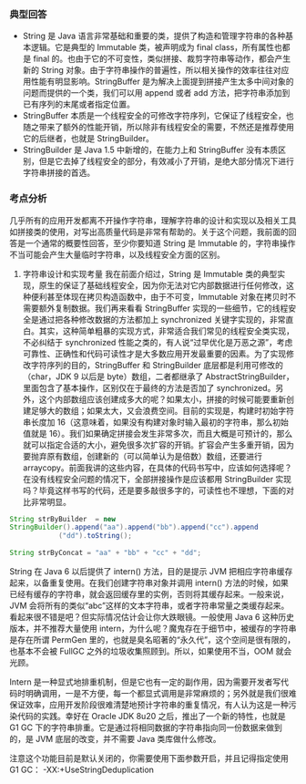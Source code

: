 ### 典型回答
- String 是 Java 语言非常基础和重要的类，提供了构造和管理字符串的各种基本逻辑。它是典型的 Immutable 类，被声明成为 final class，所有属性也都是 final 的。也由于它的不可变性，类似拼接、裁剪字符串等动作，都会产生新的 String 对象。由于字符串操作的普遍性，所以相关操作的效率往往对应用性能有明显影响。StringBuffer 是为解决上面提到拼接产生太多中间对象的问题而提供的一个类，我们可以用 append 或者 add 方法，把字符串添加到已有序列的末尾或者指定位置。
- StringBuffer 本质是一个线程安全的可修改字符序列，它保证了线程安全，也随之带来了额外的性能开销，所以除非有线程安全的需要，不然还是推荐使用它的后继者，也就是 StringBuilder。
- StringBuilder 是 Java 1.5 中新增的，在能力上和 StringBuffer 没有本质区别，但是它去掉了线程安全的部分，有效减小了开销，是绝大部分情况下进行字符串拼接的首选。

### 考点分析
几乎所有的应用开发都离不开操作字符串，理解字符串的设计和实现以及相关工具如拼接类的使用，对写出高质量代码是非常有帮助的。关于这个问题，我前面的回答是一个通常的概要性回答，至少你要知道 String 是 Immutable 的，字符串操作不当可能会产生大量临时字符串，以及线程安全方面的区别。


1. 字符串设计和实现考量
我在前面介绍过，String 是 Immutable 类的典型实现，原生的保证了基础线程安全，因为你无法对它内部数据进行任何修改，这种便利甚至体现在拷贝构造函数中，由于不可变，Immutable 对象在拷贝时不需要额外复制数据。我们再来看看 StringBuffer 实现的一些细节，它的线程安全是通过把各种修改数据的方法都加上 synchronized 关键字实现的，非常直白。其实，这种简单粗暴的实现方式，非常适合我们常见的线程安全类实现，不必纠结于 synchronized 性能之类的，有人说“过早优化是万恶之源”，考虑可靠性、正确性和代码可读性才是大多数应用开发最重要的因素。为了实现修改字符序列的目的，StringBuffer 和 StringBuilder 底层都是利用可修改的（char，JDK 9 以后是 byte）数组，二者都继承了 AbstractStringBuilder，里面包含了基本操作，区别仅在于最终的方法是否加了 synchronized。另外，这个内部数组应该创建成多大的呢？如果太小，拼接的时候可能要重新创建足够大的数组；如果太大，又会浪费空间。目前的实现是，构建时初始字符串长度加 16（这意味着，如果没有构建对象时输入最初的字符串，那么初始值就是 16）。我们如果确定拼接会发生非常多次，而且大概是可预计的，那么就可以指定合适的大小，避免很多次扩容的开销。扩容会产生多重开销，因为要抛弃原有数组，创建新的（可以简单认为是倍数）数组，还要进行 arraycopy。前面我讲的这些内容，在具体的代码书写中，应该如何选择呢？在没有线程安全问题的情况下，全部拼接操作是应该都用 StringBuilder 实现吗？毕竟这样书写的代码，还是要多敲很多字的，可读性也不理想，下面的对比非常明显。
```java
String strByBuilder  = new
StringBuilder().append("aa").append("bb").append("cc").append
            ("dd").toString();
             
String strByConcat = "aa" + "bb" + "cc" + "dd";
```

String 在 Java 6 以后提供了 intern() 方法，目的是提示 JVM 把相应字符串缓存起来，以备重复使用。在我们创建字符串对象并调用 intern() 方法的时候，如果已经有缓存的字符串，就会返回缓存里的实例，否则将其缓存起来。一般来说，JVM 会将所有的类似“abc”这样的文本字符串，或者字符串常量之类缓存起来。
看起来很不错是吧？但实际情况估计会让你大跌眼镜。一般使用 Java 6 这种历史版本，并不推荐大量使用 intern，为什么呢？魔鬼存在于细节中，被缓存的字符串是存在所谓 PermGen 里的，也就是臭名昭著的“永久代”，这个空间是很有限的，也基本不会被 FullGC 之外的垃圾收集照顾到。所以，如果使用不当，OOM 就会光顾。

Intern 是一种显式地排重机制，但是它也有一定的副作用，因为需要开发者写代码时明确调用，一是不方便，每一个都显式调用是非常麻烦的；另外就是我们很难保证效率，应用开发阶段很难清楚地预计字符串的重复情况，有人认为这是一种污染代码的实践。幸好在 Oracle JDK 8u20 之后，推出了一个新的特性，也就是 G1 GC 下的字符串排重。它是通过将相同数据的字符串指向同一份数据来做到的，是 JVM 底层的改变，并不需要 Java 类库做什么修改。

注意这个功能目前是默认关闭的，你需要使用下面参数开启，并且记得指定使用 G1 GC：
-XX:+UseStringDeduplication
